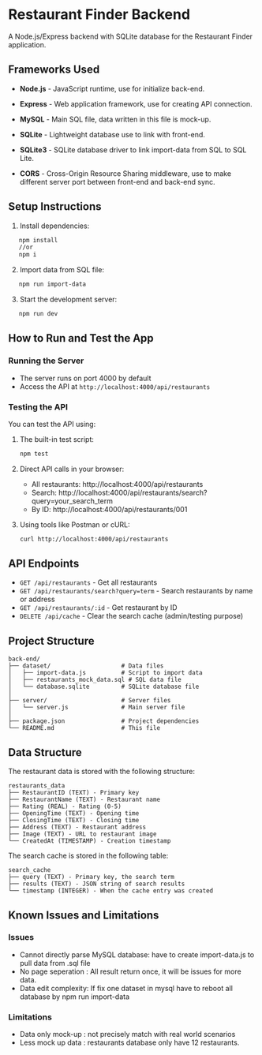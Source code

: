 # Restaurant Finder Backend

A Node.js/Express backend with SQLite database for the Restaurant Finder application.

  

## Frameworks Used

  

- **Node.js** - JavaScript runtime, use for initialize back-end.

- **Express** - Web application framework, use for creating API connection.

- **MySQL** - Main SQL file, data written in this file is mock-up.

- **SQLite** - Lightweight database use to link with front-end.

- **SQLite3** - SQLite database driver to link import-data from SQL to SQL Lite.

- **CORS** - Cross-Origin Resource Sharing middleware, use to make different server port between front-end and back-end sync.


  

## Setup Instructions

1. Install dependencies:
```bash
   npm install
   //or
   npm i 
```

2. Import data from SQL file:
```bash
   npm run import-data
```

3. Start the development server:
```bash
   npm run dev
```

## How to Run and Test the App

### Running the Server
- The server runs on port 4000 by default
- Access the API at `http://localhost:4000/api/restaurants`

### Testing the API
You can test the API using:

1. The built-in test script:
   ```bash
   npm test
   ```

2. Direct API calls in your browser:
   - All restaurants: http://localhost:4000/api/restaurants
   - Search: http://localhost:4000/api/restaurants/search?query=your_search_term
   - By ID: http://localhost:4000/api/restaurants/001

3. Using tools like Postman or cURL:
   ```bash
   curl http://localhost:4000/api/restaurants
   ```

## API Endpoints

- `GET /api/restaurants` - Get all restaurants
- `GET /api/restaurants/search?query=term` - Search restaurants by name or address
- `GET /api/restaurants/:id` - Get restaurant by ID
- `DELETE /api/cache` - Clear the search cache (admin/testing purpose)

## Project Structure

```
back-end/
├── dataset/                    # Data files
│   ├── import-data.js          # Script to import data
│   ├── restaurants_mock_data.sql # SQL data file
│   └── database.sqlite         # SQLite database file
│
├── server/                     # Server files
│   └── server.js               # Main server file
│
├── package.json                # Project dependencies
└── README.md                   # This file
```

## Data Structure

The restaurant data is stored with the following structure:

```
restaurants_data
├── RestaurantID (TEXT) - Primary key
├── RestaurantName (TEXT) - Restaurant name
├── Rating (REAL) - Rating (0-5)
├── OpeningTime (TEXT) - Opening time
├── ClosingTime (TEXT) - Closing time
├── Address (TEXT) - Restaurant address
├── Image (TEXT) - URL to restaurant image
└── CreatedAt (TIMESTAMP) - Creation timestamp
```

The search cache is stored in the following table:

```
search_cache
├── query (TEXT) - Primary key, the search term
├── results (TEXT) - JSON string of search results
└── timestamp (INTEGER) - When the cache entry was created
```


## Known Issues and Limitations

### Issues

- Cannot directly parse MySQL database: have to create import-data.js to pull data from .sql file
- No page seperation : All result return once, it will be issues for more data.
- Data edit complexity: If fix one dataset in mysql have to reboot all database by npm run import-data

### Limitations

- Data only mock-up : not precisely match with  real world scenarios
- Less mock up data : restaurants database only have 12 restaurants.
